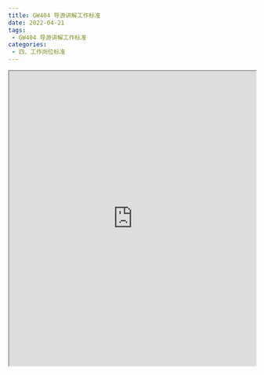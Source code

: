 ```yaml
---
title: GW404 导游讲解工作标准
date: 2022-04-21
tags:
 - GW404 导游讲解工作标准
categories:
 - 四、工作岗位标准
---
```




<iframe src="https://wanli.yourtools.icu/pdf/web/viewer.html?file=https://vkceyugu.cdn.bspapp.com/VKCEYUGU-70d376b2-8c13-4496-a61e-94013c96172a/41d81707-48e5-4f66-a00d-0c952ab96915.pdf" width="100%" height="600px"></iframe>
